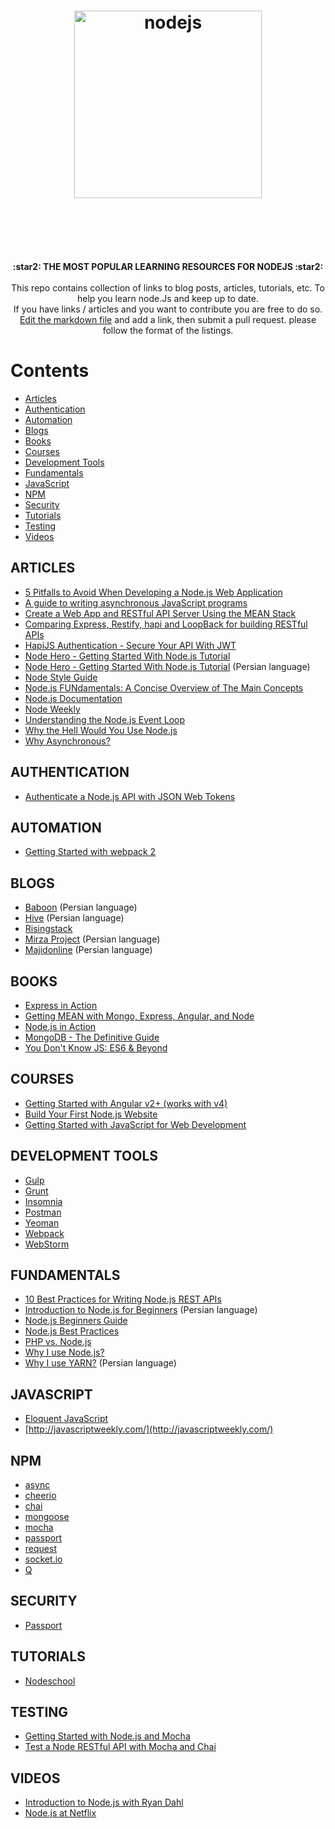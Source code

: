 <h1 align="center">
	<img width="300" src="https://nodejs.org/static/images/logos/nodejs-new-pantone-black.png" alt="nodejs">
	<br>
	<br>
</h1>

<br>
<br>

<p align="center">
  <b>:star2: THE MOST POPULAR LEARNING RESOURCES FOR NODEJS :star2:</b>
  <br><br>
  This repo contains collection of links to blog posts, articles, tutorials, etc. To help you learn node.Js and keep up to date. 
  <br>
  If you have links / articles and you want to contribute you are free to do so.
  <a href="https://github.com/moxart/popular-tutorial-link-nodejs/README.md">Edit the markdown file</a> and add a link, then submit a pull request. please follow the format of the listings.
</p>

# Contents

- [Articles](#articles)
- [Authentication](#authentication)
- [Automation](#automation)
- [Blogs](#blogs)
- [Books](#books)
- [Courses](#courses)
- [Development Tools](#development-tools)
- [Fundamentals](#fundamentals)
- [JavaScript](#javascript)
- [NPM](#npm)
- [Security](#security)
- [Tutorials](#tutorials)
- [Testing](#testing)
- [Videos](#videos)


## ARTICLES

- [5 Pitfalls to Avoid When Developing a Node.js Web Application](https://blog.qmo.io/common-problems-when-developing-a-node-js-web-application/#1poordatabasechoice)
- [A guide to writing asynchronous JavaScript programs](http://callbackhell.com/)
- [Create a Web App and RESTful API Server Using the MEAN Stack](https://devcenter.heroku.com/articles/mean-apps-restful-api)
- [Comparing Express, Restify, hapi and LoopBack for building RESTful APIs](https://strongloop.com/strongblog/compare-express-restify-hapi-loopback/)
- [HapiJS Authentication - Secure Your API With JWT](https://auth0.com/blog/hapijs-authentication-secure-your-api-with-json-web-tokens/)
- [Node Hero - Getting Started With Node.js Tutorial](https://blog.risingstack.com/node-hero-tutorial-getting-started-with-node-js/)
- [Node Hero - Getting Started With Node.js Tutorial](http://baboon.ir/%D9%86%D9%88%D8%AF-%D8%AC%DB%8C-%D8%A7%D8%B3-%D9%82%D9%87%D8%B1%D9%85%D8%A7%D9%86-%D8%A2%D8%BA%D8%A7%D8%B2-%D8%A8%D9%87-%DA%A9%D8%A7%D8%B1-%D8%A8%D8%A7-node-js/) (Persian language)
- [Node Style Guide](https://github.com/RisingStack/node-style-guide)
- [Node.js FUNdamentals: A Concise Overview of The Main Concepts](https://webapplog.com/node-js-fundamentals-a-concise-overview-of-the-main-concepts/)
- [Node.js Documentation](https://nodejs.org/api/)
- [Node Weekly](http://nodeweekly.com/)
- [Understanding the Node.js Event Loop](https://nodesource.com/blog/understanding-the-nodejs-event-loop/)
- [Why the Hell Would You Use Node.js](https://medium.com/the-node-js-collection/why-the-hell-would-you-use-node-js-4b053b94ab8e)
- [Why Asynchronous?](https://nodesource.com/blog/why-asynchronous/)

## AUTHENTICATION

- [Authenticate a Node.js API with JSON Web Tokens](https://scotch.io/tutorials/authenticate-a-node-js-api-with-json-web-tokens)

## AUTOMATION

- [Getting Started with webpack 2](https://blog.madewithenvy.com/getting-started-with-webpack-2-ed2b86c68783)

## BLOGS

- [Baboon](http://baboon.ir/) (Persian language)
- [Hive](http://hive.ir/) (Persian language)
- [Risingstack](https://blog.risingstack.com/)
- [Mirza Project](http://mirzaproject.ir/) (Persian language)
- [Majidonline](http://majidonline.com/) (Persian language)

## BOOKS

- [Express in Action](https://www.manning.com/books/express-in-action)
- [Getting MEAN with Mongo, Express, Angular, and Node](https://www.manning.com/books/getting-mean-with-mongo-express-angular-and-node)
- [Node.js in Action](https://www.manning.com/books/node-js-in-action/)
- [MongoDB - The Definitive Guide](http://shop.oreilly.com/product/0636920028031.do)
- [You Don't Know JS: ES6 & Beyond](http://shop.oreilly.com/product/0636920033769.do/)

## COURSES

- [Getting Started with Angular v2+ (works with v4)](https://school.scotch.io/getting-started-with-angular-2?source=home)
- [Build Your First Node.js Website](https://school.scotch.io/build-a-nodejs-website?source=home)
- [Getting Started with JavaScript for Web Development](https://school.scotch.io/getting-started-with-javascript?source=home)

## DEVELOPMENT TOOLS

- [Gulp](http://gulpjs.com/)
- [Grunt](https://gruntjs.com/)
- [Insomnia](https://insomnia.rest/)
- [Postman](https://www.getpostman.com/)
- [Yeoman](http://yeoman.io/)
- [Webpack](https://webpack.github.io/)
- [WebStorm](https://www.jetbrains.com/webstorm/)

## FUNDAMENTALS

- [10 Best Practices for Writing Node.js REST APIs](https://blog.risingstack.com/10-best-practices-for-writing-node-js-rest-apis/#disqus_thread)
- [Introduction to Node.js for Beginners](http://baboon.ir/%DB%8C%DA%A9-%D8%B1%D8%A7%D9%87%D9%86%D9%85%D8%A7%DB%8C-node-js-%D8%A8%D8%B1%D8%A7%DB%8C-%D8%AA%D8%A7%D8%B2%D9%87-%DA%A9%D8%A7%D8%B1%D9%87%D8%A7%DB%8C-%D8%A8%D8%AE%D8%B4-%D8%A7%D9%88%D9%84/) (Persian language)
- [Node.js Beginners Guide](http://nodeguide.com/beginner.html)
- [Node.js Best Practices](https://blog.risingstack.com/node-js-best-practices/)
- [PHP vs. Node.js](https://webapplog.com/php-vs-node-js/)
- [Why I use Node.js?](http://pettergraff.blogspot.com/2013/01/why-node.html)
- [Why I use YARN?](http://baboon.ir/%D9%BE%DA%A9%DB%8C%D8%AC-%D9%85%D9%86%DB%8C%D8%AC%D8%B1-yarn-%D8%A8%D8%B3%DB%8C%D8%A7%D8%B1-%D8%B3%D8%B1%DB%8C%D8%B9%D8%8C-%D9%82%D8%A7%D8%A8%D9%84-%D8%A7%D8%B9%D8%AA%D9%85%D8%A7%D8%AF-%D9%88-%D8%A7/) (Persian language)

## JAVASCRIPT

- [Eloquent JavaScript](http://eloquentjavascript.net/)
- [http://javascriptweekly.com/](http://javascriptweekly.com/)

## NPM

- [async](https://github.com/caolan/async)
- [cheerio](https://www.npmjs.com/package/cheerio)
- [chai](https://github.com/chaijs/chai)
- [mongoose](https://github.com/LearnBoost/mongoose)
- [mocha](https://github.com/mochajs/mocha)
- [passport](http://passportjs.org/)
- [request](https://www.npmjs.com/package/request)
- [socket.io](https://github.com/socketio/socket.io)
- [Q](https://github.com/kriskowal/q)

## SECURITY

- [Passport](http://passportjs.org/)

## TUTORIALS

- [Nodeschool](https://nodeschool.io/)

## TESTING

- [Getting Started with Node.js and Mocha](https://semaphoreci.com/community/tutorials/getting-started-with-node-js-and-mocha)
- [Test a Node RESTful API with Mocha and Chai](https://scotch.io/tutorials/test-a-node-restful-api-with-mocha-and-chai)

## VIDEOS

- [Introduction to Node.js with Ryan Dahl](https://www.youtube.com/watch?v=jo_B4LTHi3I)
- [Node.js at Netflix](https://www.youtube.com/watch?v=p74282nDMX8&t=330s)
